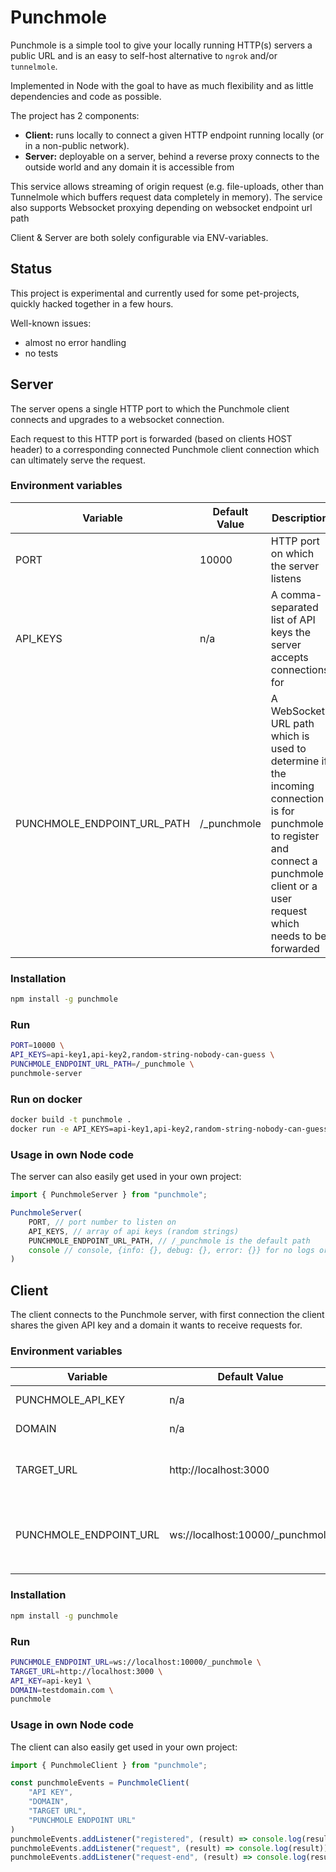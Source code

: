 # Punchmole

Punchmole is a simple tool to give your locally running HTTP(s) servers a public URL 
and is an easy to self-host alternative to `ngrok` and/or `tunnelmole`.

Implemented in Node with the goal to have as much flexibility and as little dependencies and code as possible.

The project has 2 components:
- **Client:** runs locally to connect a given HTTP endpoint running locally (or in a non-public network).
- **Server:** deployable on a server, behind a reverse proxy connects to the outside world and any domain it is accessible from

This service allows streaming of origin request (e.g. file-uploads, other than Tunnelmole which buffers request data completely in memory).
The service also supports Websocket proxying depending on websocket endpoint url path

Client & Server are both solely configurable via ENV-variables.

## Status

This project is experimental and currently used for some pet-projects, quickly hacked together in a few hours.

Well-known issues:
- almost no error handling
- no tests

## Server

The server opens a single HTTP port to which the Punchmole client connects and upgrades to a websocket connection.

Each request to this HTTP port is forwarded (based on clients HOST header) to a corresponding connected Punchmole
client connection which can ultimately serve the request.

### Environment variables

| Variable | Default Value | Description                                                                                                                                                                          |
|----------|---------------|--------------------------------------------------------------------------------------------------------------------------------------------------------------------------------------|
| PORT     | 10000         | HTTP port on which the server listens                                                                                                                                                |
| API_KEYS | n/a           | A comma-separated list of API keys the server accepts connections for                                                                                                                |
| PUNCHMOLE_ENDPOINT_URL_PATH | /_punchmole   | A WebSocket URL path which is used to determine if the incoming connection is for punchmole to register and connect a punchmole client or a user request which needs to be forwarded |


### Installation
```bash
npm install -g punchmole
```

### Run
```bash
PORT=10000 \
API_KEYS=api-key1,api-key2,random-string-nobody-can-guess \
PUNCHMOLE_ENDPOINT_URL_PATH=/_punchmole \
punchmole-server 
```

### Run on docker
```bash
docker build -t punchmole .
docker run -e API_KEYS=api-key1,api-key2,random-string-nobody-can-guess punchmole
```

### Usage in own Node code

The server can also easily get used in your own project:
```javascript
import { PunchmoleServer } from "punchmole";

PunchmoleServer(
    PORT, // port number to listen on
    API_KEYS, // array of api keys (random strings)
    PUNCHMOLE_ENDPOINT_URL_PATH, // /_punchmole is the default path
    console // console, {info: {}, debug: {}, error: {}} for no logs or e.g. an instance of log4js
)
```

## Client

The client connects to the Punchmole server, with first connection the client shares the given API key and a domain it wants
to receive requests for.


### Environment variables

| Variable               | Default Value                   | Description                                                                                                                                  |
|------------------------|---------------------------------|----------------------------------------------------------------------------------------------------------------------------------------------|
| PUNCHMOLE_API_KEY      | n/a                             | An API-key the server accepts                                                                                                                |
| DOMAIN                 | n/a                             | The domain the client wants to receive requests for                                                                                          |
| TARGET_URL             | http://localhost:3000           | URL to which the incoming requests are forwarded to, either local or within the private network                                              |
| PUNCHMOLE_ENDPOINT_URL | ws://localhost:10000/_punchmole | Websocket URL of the Punchmole server, make sure if you want to change /_punchmole to adjust `PUNCHMOLE_ENDPOINT_URL_PATH` in punchmole server |

### Installation
```bash
npm install -g punchmole
```

### Run
```bash
PUNCHMOLE_ENDPOINT_URL=ws://localhost:10000/_punchmole \
TARGET_URL=http://localhost:3000 \
API_KEY=api-key1 \
DOMAIN=testdomain.com \
punchmole
```

### Usage in own Node code

The client can also easily get used in your own project:
```javascript
import { PunchmoleClient } from "punchmole";

const punchmoleEvents = PunchmoleClient(
    "API KEY",
    "DOMAIN",
    "TARGET URL",
    "PUNCHMOLE ENDPOINT URL"
)
punchmoleEvents.addListener("registered", (result) => console.log(result))
punchmoleEvents.addListener("request", (result) => console.log(result))
punchmoleEvents.addListener("request-end", (result) => console.log(result))
```
